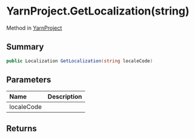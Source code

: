 # YarnProject.GetLocalization(string)

Method in [YarnProject](/api/csharp/yarn.unity.yarnproject.md)

## Summary



```csharp
public Localization GetLocalization(string localeCode)
```

## Parameters

|Name|Description|
|:---|:---|
|localeCode||

## Returns



